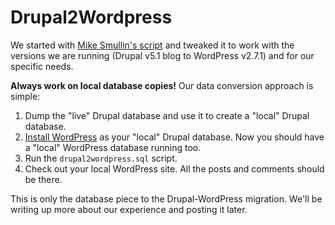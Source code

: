 Drupal2Wordpress
================

We started with [Mike Smullin's script](http://www.mikesmullin.com/development/migrate-convert-import-drupal-5-to-wordpress-27/) and tweaked it to work with the versions we are running (Drupal v5.1 blog to WordPress v2.7.1) and for our specific needs.

**Always work on local database copies!** Our data conversion approach is simple:

1. Dump the "live" Drupal database and use it to create a "local" Drupal database.
2. [Install WordPress](http://wordpress.org/download/) as your "local" Drupal database. Now you should have a "local" WordPress database running too.
3. Run the `drupal2wordpress.sql` script.
4. Check out your local WordPress site. All the posts and comments should be there.

This is only the database piece to the Drupal-WordPress migration. We'll be writing up more about our experience and posting it later.